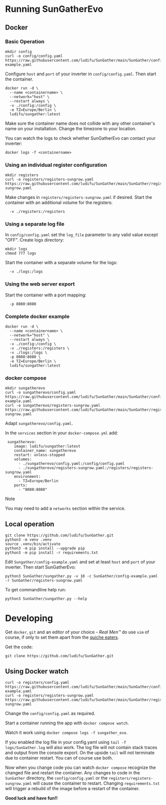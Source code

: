 # Running SunGatherEvo

## Docker

### Basic Operation

```
mkdir config
curl -o config/config.yaml https://raw.githubusercontent.com/ludifu/SunGather/main/SunGather/config-example.yaml
```

Configure `host` and `port` of your inverter in `config/config.yaml`. Then
start the container.

```
docker run -d \
  --name <containername> \
  --network="host" \
  --restart always \
  -v ./config:/config \
  -e TZ=Europe/Berlin \
  ludifu/sungather:latest
```

Make sure the container name does not collide with any other container's name
on your installation. Change the timezone to your location.

You can watch the logs to check whether SunGatherEvo can contact your inverter:

```
docker logs -f <containername>
```

### Using an individual register configuration

```
mkdir registers
curl -o registers/registers-sungrow.yaml https://raw.githubusercontent.com/ludifu/SunGather/main/SunGather/registers-sungrow.yaml
```

Make changes in `registers/registers-sungrow.yaml` if desired. Start the
container with an additional volume for the registers:

```
  -v ./registers:/registers
```

### Using a separate log file

In `config/config.yaml` set the `log_file` parameter to any valid value except
"OFF". Create logs directory:

```
mkdir logs
chmod 777 logs
```

Start the container with a separate volume for the logs:

```
  -v ./logs:/logs
```

### Using the web server export

Start the container with a port mapping:

```
  -p 8080:8080
```

### Complete docker example

```
docker run -d \
  --name <containername> \
  --network="host" \
  --restart always \
  -v ./config:/config \
  -v ./registers:/registers \
  -v ./logs:/logs \
  -p 8080:8080 \
  -e TZ=Europe/Berlin \
  ludifu/sungather:latest
```


### docker compose

```
mkdir sungatherevo
curl -o sungatherevo/config.yaml https://raw.githubusercontent.com/ludifu/SunGather/main/SunGather/config-example.yaml
curl -o sungatherevo/registers-sungrow.yaml https://raw.githubusercontent.com/ludifu/SunGather/main/SunGather/registers-sungrow.yaml
```

Adapt `sungatherevo/config.yaml`.

In the `services` section in your `docker-compose.yml` add:

```
 sungatherevo:
    image: ludifu/sungather:latest
    container_name: sungatherevo
    restart: unless-stopped
    volumes:
      - ./sungatherevo/config.yaml:/config/config.yaml
      - ./sungatherevo/registers-sungrow.yaml:/registers/registers-sungrow.yaml
    environment:
      - TZ=Europe/Berlin
    ports:
      - "8080:8080"
```

> [!NOTE]
> You may need to add a `networks` section within the service.

## Local operation

```
git clone https://github.com/ludifu/SunGather.git
python3 -m venv .venv
source .venv/bin/activate 
python3 -m pip install --upgrade pip
python3 -m pip install -r requirements.txt
```

Edit `Sungather/config-example.yaml` and set at least `host` and `port` of your
inverter. Then start SunGatherEvo:

```
python3 SunGather/sungather.py -v 10 -c SunGather/config-example.yaml -r SunGather/registers-sungrow.yaml
```

To get commandline help run: 

```
python3 SunGather/sungather.py --help
```





# Developing

Get `docker`, `git` and an editor of your choice - *Real Men™* do use `vim` of
course, if only to set them apart from the [quiche
eaters](https://web.archive.org/web/20120206010243/http://www.ee.ryerson.ca/~elf/hack/realmen.html).

Get the code:

```
git clone https://github.com/ludifu/SunGather.git
```

## Using Docker watch

```
curl -o registers/config.yaml https://raw.githubusercontent.com/ludifu/SunGather/main/SunGather/config-example.yaml
curl -o registers/registers-sungrow.yaml https://raw.githubusercontent.com/ludifu/SunGather/main/SunGather/registers-sungrow.yaml
```

Change the `config/config.yaml` as required.

Start a container running the app with `docker compose watch`.

Watch it work using `docker compose logs -f sungather_evo`.

If you enabled the log file in your config.yaml using `tail -f
logs/SunGather.log` will also work. The log file will not contain stack traces
and output from the console export.  On the upside `tail` will not terminate due
to container restart. You can of course use both.

Now when you change code you can watch `docker compose` recognize the changed
file and restart the container. Any changes to code in the `SunGather`
directory, the `config/config.yaml` or the `registers/registers-sungrow.yaml`
will cause the container to restart.  Changing `requirements.txt` will trigger
a rebuild of the image before a restart of the container.

**Good luck and have fun!!**


